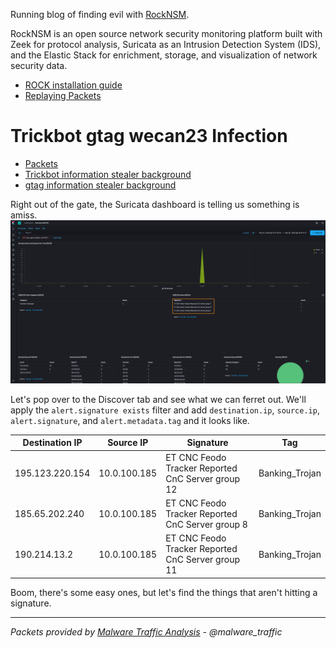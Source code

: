 Running blog of finding evil with [RockNSM](https://rocknsm.io).

RockNSM is an open source network security monitoring platform built with Zeek for protocol analysis, Suricata as an Intrusion Detection System (IDS), and the Elastic Stack for enrichment, storage, and visualization of network security data.

- [ROCK installation guide](./rock-install.md)
- [Replaying Packets](https://github.com/huntops-blue/huntops-blue.github.io/blob/master/rock-install.md#getting-data-into-rock)

# Trickbot gtag wecan23 Infection
- [Packets](https://www.malware-traffic-analysis.net/2020/02/19/index.html)
- [Trickbot information stealer background](https://unit42.paloaltonetworks.com/trickbot-campaign-uses-fake-payroll-emails-to-conduct-phishing-attacks/)
- [gtag information stealer background](https://www.fireeye.com/blog/threat-research/2019/01/a-nasty-trick-from-credential-theft-malware-to-business-disruption.html)

Right out of the gate, the Suricata dashboard is telling us something is amiss.  
![](./images/2-20-20-1.png)

Let's pop over to the Discover tab and see what we can ferret out. We'll apply the `alert.signature exists` filter and add `destination.ip`, `source.ip`, `alert.signature`, and `alert.metadata.tag` and it looks like.

| Destination IP  | Source IP    | Signature                                         | Tag            |
|-----------------|--------------|---------------------------------------------------|----------------|
| 195.123.220.154 | 10.0.100.185 | ET CNC Feodo Tracker Reported CnC Server group 12 | Banking_Trojan |
| 185.65.202.240  | 10.0.100.185 | ET CNC Feodo Tracker Reported CnC Server group 8  | Banking_Trojan |
| 190.214.13.2    | 10.0.100.185 | ET CNC Feodo Tracker Reported CnC Server group 11 | Banking_Trojan |

Boom, there's some easy ones, but let's find the things that aren't hitting a signature.

---
*Packets provided by [Malware Traffic Analysis](https://www.malware-traffic-analysis.net) - @malware_traffic*
